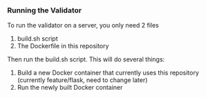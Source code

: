 ### Running the Validator

To run the validator on a server, you only need 2 files
1.  build.sh script
2.  The Dockerfile in this repository

Then run the build.sh script.  This will do several things:
1. Build a new Docker container that currently uses this repository (currently feature/flask, need to change later)
2. Run the newly built Docker container